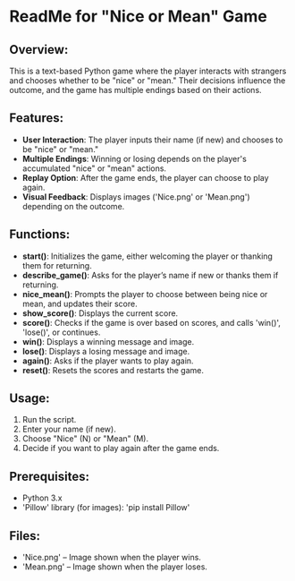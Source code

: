 # ReadMe for "Nice or Mean" Game

## Overview:

This is a text-based Python game where the player interacts with strangers and chooses whether to be "nice" or "mean." Their decisions influence the outcome, and the game has multiple endings based on their actions.

## Features:

* **User Interaction**: The player inputs their name (if new) and chooses to be "nice" or "mean."
* **Multiple Endings**: Winning or losing depends on the player's accumulated "nice" or "mean" actions.
* **Replay Option**: After the game ends, the player can choose to play again.
* **Visual Feedback**: Displays images ('Nice.png' or 'Mean.png') depending on the outcome.

## Functions:

* **start()**: Initializes the game, either welcoming the player or thanking them for returning.
* **describe_game()**: Asks for the player’s name if new or thanks them if returning.
* **nice_mean()**: Prompts the player to choose between being nice or mean, and updates their score.
* **show_score()**: Displays the current score.
* **score()**: Checks if the game is over based on scores, and calls 'win()', 'lose()', or continues.
* **win()**: Displays a winning message and image.
* **lose()**: Displays a losing message and image.
* **again()**: Asks if the player wants to play again.
* **reset()**: Resets the scores and restarts the game.

## Usage:

1. Run the script.
2. Enter your name (if new).
3. Choose "Nice" (N) or "Mean" (M).
4. Decide if you want to play again after the game ends.

## Prerequisites:

* Python 3.x
* 'Pillow' library (for images): 'pip install Pillow'

## Files:

* 'Nice.png' – Image shown when the player wins.
* 'Mean.png' – Image shown when the player loses.